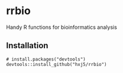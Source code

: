 # rrbio

Handy R functions for bioinformatics analysis

## Installation

```
# install.packages("devtools")
devtools::install_github("hxj5/rrbio")
```


